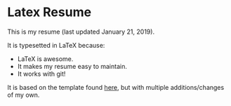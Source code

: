 # Latex Resume

This is my resume (last updated January 21, 2019).

It is typesetted in LaTeX because:

- LaTeX is awesome.
- It makes my resume easy to maintain.
- It works with git!

It is based on the template found [here](http://www.njohnston.ca/2008/12/latex-cv-template/), but with multiple additions/changes of my own.

